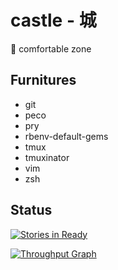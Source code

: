 # castle - 城
:european_castle: comfortable zone

## Furnitures
* git
* peco
* pry
* rbenv-default-gems
* tmux
* tmuxinator
* vim
* zsh

## Status
[![Stories in Ready](https://badge.waffle.io/ngtk/castle.png?label=ready&title=Ready)](https://waffle.io/ngtk/castle)

[![Throughput Graph](https://graphs.waffle.io/ngtk/castle/throughput.svg)](https://waffle.io/ngtk/castle/metrics)
